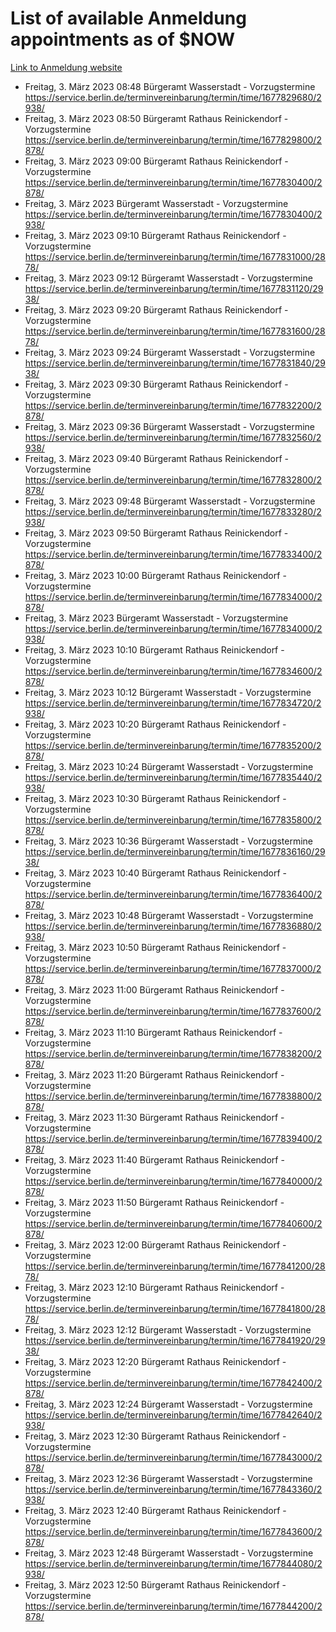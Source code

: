 # List of available Anmeldung appointments as of $NOW
[Link to Anmeldung website](https://service.berlin.de/terminvereinbarung/termin/tag.php?termin=1&anliegen[]=120686&dienstleisterlist=122210,122217,327316,122219,327312,122227,327314,122231,327346,122243,327348,122254,122252,329742,122260,329745,122262,329748,122271,327278,122273,327274,122277,327276,330436,122280,327294,122282,327290,122284,327292,122291,327270,122285,327266,122286,327264,122296,327268,150230,329760,122297,327286,122294,327284,122312,329763,122314,329775,122304,327330,122311,327334,122309,327332,317869,122281,327352,122279,329772,122283,122276,327324,122274,327326,122267,329766,122246,327318,122251,327320,122257,327322,122208,327298,122226,327300&herkunft=http%3A%2F%2Fservice.berlin.de%2Fdienstleistung%2F120686%2F)
- Freitag, 3. März 2023 08:48 Bürgeramt Wasserstadt - Vorzugstermine https://service.berlin.de/terminvereinbarung/termin/time/1677829680/2938/
- Freitag, 3. März 2023 08:50 Bürgeramt Rathaus Reinickendorf - Vorzugstermine https://service.berlin.de/terminvereinbarung/termin/time/1677829800/2878/
- Freitag, 3. März 2023 09:00 Bürgeramt Rathaus Reinickendorf - Vorzugstermine https://service.berlin.de/terminvereinbarung/termin/time/1677830400/2878/
- Freitag, 3. März 2023  Bürgeramt Wasserstadt - Vorzugstermine https://service.berlin.de/terminvereinbarung/termin/time/1677830400/2938/
- Freitag, 3. März 2023 09:10 Bürgeramt Rathaus Reinickendorf - Vorzugstermine https://service.berlin.de/terminvereinbarung/termin/time/1677831000/2878/
- Freitag, 3. März 2023 09:12 Bürgeramt Wasserstadt - Vorzugstermine https://service.berlin.de/terminvereinbarung/termin/time/1677831120/2938/
- Freitag, 3. März 2023 09:20 Bürgeramt Rathaus Reinickendorf - Vorzugstermine https://service.berlin.de/terminvereinbarung/termin/time/1677831600/2878/
- Freitag, 3. März 2023 09:24 Bürgeramt Wasserstadt - Vorzugstermine https://service.berlin.de/terminvereinbarung/termin/time/1677831840/2938/
- Freitag, 3. März 2023 09:30 Bürgeramt Rathaus Reinickendorf - Vorzugstermine https://service.berlin.de/terminvereinbarung/termin/time/1677832200/2878/
- Freitag, 3. März 2023 09:36 Bürgeramt Wasserstadt - Vorzugstermine https://service.berlin.de/terminvereinbarung/termin/time/1677832560/2938/
- Freitag, 3. März 2023 09:40 Bürgeramt Rathaus Reinickendorf - Vorzugstermine https://service.berlin.de/terminvereinbarung/termin/time/1677832800/2878/
- Freitag, 3. März 2023 09:48 Bürgeramt Wasserstadt - Vorzugstermine https://service.berlin.de/terminvereinbarung/termin/time/1677833280/2938/
- Freitag, 3. März 2023 09:50 Bürgeramt Rathaus Reinickendorf - Vorzugstermine https://service.berlin.de/terminvereinbarung/termin/time/1677833400/2878/
- Freitag, 3. März 2023 10:00 Bürgeramt Rathaus Reinickendorf - Vorzugstermine https://service.berlin.de/terminvereinbarung/termin/time/1677834000/2878/
- Freitag, 3. März 2023  Bürgeramt Wasserstadt - Vorzugstermine https://service.berlin.de/terminvereinbarung/termin/time/1677834000/2938/
- Freitag, 3. März 2023 10:10 Bürgeramt Rathaus Reinickendorf - Vorzugstermine https://service.berlin.de/terminvereinbarung/termin/time/1677834600/2878/
- Freitag, 3. März 2023 10:12 Bürgeramt Wasserstadt - Vorzugstermine https://service.berlin.de/terminvereinbarung/termin/time/1677834720/2938/
- Freitag, 3. März 2023 10:20 Bürgeramt Rathaus Reinickendorf - Vorzugstermine https://service.berlin.de/terminvereinbarung/termin/time/1677835200/2878/
- Freitag, 3. März 2023 10:24 Bürgeramt Wasserstadt - Vorzugstermine https://service.berlin.de/terminvereinbarung/termin/time/1677835440/2938/
- Freitag, 3. März 2023 10:30 Bürgeramt Rathaus Reinickendorf - Vorzugstermine https://service.berlin.de/terminvereinbarung/termin/time/1677835800/2878/
- Freitag, 3. März 2023 10:36 Bürgeramt Wasserstadt - Vorzugstermine https://service.berlin.de/terminvereinbarung/termin/time/1677836160/2938/
- Freitag, 3. März 2023 10:40 Bürgeramt Rathaus Reinickendorf - Vorzugstermine https://service.berlin.de/terminvereinbarung/termin/time/1677836400/2878/
- Freitag, 3. März 2023 10:48 Bürgeramt Wasserstadt - Vorzugstermine https://service.berlin.de/terminvereinbarung/termin/time/1677836880/2938/
- Freitag, 3. März 2023 10:50 Bürgeramt Rathaus Reinickendorf - Vorzugstermine https://service.berlin.de/terminvereinbarung/termin/time/1677837000/2878/
- Freitag, 3. März 2023 11:00 Bürgeramt Rathaus Reinickendorf - Vorzugstermine https://service.berlin.de/terminvereinbarung/termin/time/1677837600/2878/
- Freitag, 3. März 2023 11:10 Bürgeramt Rathaus Reinickendorf - Vorzugstermine https://service.berlin.de/terminvereinbarung/termin/time/1677838200/2878/
- Freitag, 3. März 2023 11:20 Bürgeramt Rathaus Reinickendorf - Vorzugstermine https://service.berlin.de/terminvereinbarung/termin/time/1677838800/2878/
- Freitag, 3. März 2023 11:30 Bürgeramt Rathaus Reinickendorf - Vorzugstermine https://service.berlin.de/terminvereinbarung/termin/time/1677839400/2878/
- Freitag, 3. März 2023 11:40 Bürgeramt Rathaus Reinickendorf - Vorzugstermine https://service.berlin.de/terminvereinbarung/termin/time/1677840000/2878/
- Freitag, 3. März 2023 11:50 Bürgeramt Rathaus Reinickendorf - Vorzugstermine https://service.berlin.de/terminvereinbarung/termin/time/1677840600/2878/
- Freitag, 3. März 2023 12:00 Bürgeramt Rathaus Reinickendorf - Vorzugstermine https://service.berlin.de/terminvereinbarung/termin/time/1677841200/2878/
- Freitag, 3. März 2023 12:10 Bürgeramt Rathaus Reinickendorf - Vorzugstermine https://service.berlin.de/terminvereinbarung/termin/time/1677841800/2878/
- Freitag, 3. März 2023 12:12 Bürgeramt Wasserstadt - Vorzugstermine https://service.berlin.de/terminvereinbarung/termin/time/1677841920/2938/
- Freitag, 3. März 2023 12:20 Bürgeramt Rathaus Reinickendorf - Vorzugstermine https://service.berlin.de/terminvereinbarung/termin/time/1677842400/2878/
- Freitag, 3. März 2023 12:24 Bürgeramt Wasserstadt - Vorzugstermine https://service.berlin.de/terminvereinbarung/termin/time/1677842640/2938/
- Freitag, 3. März 2023 12:30 Bürgeramt Rathaus Reinickendorf - Vorzugstermine https://service.berlin.de/terminvereinbarung/termin/time/1677843000/2878/
- Freitag, 3. März 2023 12:36 Bürgeramt Wasserstadt - Vorzugstermine https://service.berlin.de/terminvereinbarung/termin/time/1677843360/2938/
- Freitag, 3. März 2023 12:40 Bürgeramt Rathaus Reinickendorf - Vorzugstermine https://service.berlin.de/terminvereinbarung/termin/time/1677843600/2878/
- Freitag, 3. März 2023 12:48 Bürgeramt Wasserstadt - Vorzugstermine https://service.berlin.de/terminvereinbarung/termin/time/1677844080/2938/
- Freitag, 3. März 2023 12:50 Bürgeramt Rathaus Reinickendorf - Vorzugstermine https://service.berlin.de/terminvereinbarung/termin/time/1677844200/2878/
